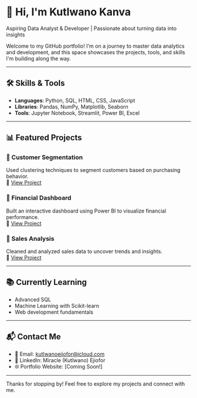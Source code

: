 # 👋 Hi, I'm Kutlwano Kanva

Aspiring Data Analyst & Developer | Passionate about turning data into insights

Welcome to my GitHub portfolio! I'm on a journey to master data analytics and development, and this space showcases the projects, tools, and skills I'm building along the way.

---

## 🛠️ Skills & Tools
- **Languages**: Python, SQL, HTML, CSS, JavaScript
- **Libraries**: Pandas, NumPy, Matplotlib, Seaborn
- **Tools**: Jupyter Notebook, Streamlit, Power BI, Excel

---

## 📊 Featured Projects

### 🔹 Customer Segmentation
Used clustering techniques to segment customers based on purchasing behavior.  
📁 [View Project](https://github.com/KutlwanoKanva/Portfolio/tree/main/Customer%20Segmentation)

### 🔹 Financial Dashboard
Built an interactive dashboard using Power BI to visualize financial performance.  
📁 [View Project](https://github.com/KutlwanoKanva/Portfolio/tree/main/Financial%20Dashboard)

### 🔹 Sales Analysis
Cleaned and analyzed sales data to uncover trends and insights.  
📁 [View Project](https://github.com/KutlwanoKanva/Portfolio/tree/main/Sales%20Analysis)

---

## 📚 Currently Learning
- Advanced SQL
- Machine Learning with Scikit-learn
- Web development fundamentals

---

## 📬 Contact Me
- 📧 Email: kutlwanoejiofor@icloud.com
- 💼 LinkedIn: Miracle (Kutlwano) Ejiofor
- 🌐 Portfolio Website: [Coming Soon!]

---

Thanks for stopping by! Feel free to explore my projects and connect with me.
